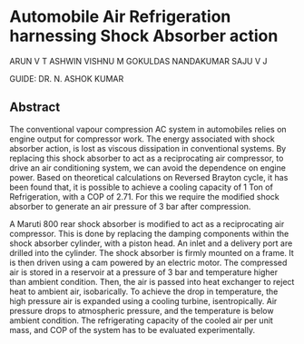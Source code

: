 # Automobile Air Refrigeration harnessing Shock Absorber action

ARUN V T
ASHWIN VISHNU M
GOKULDAS NANDAKUMAR
SAJU V J

GUIDE: DR. N. ASHOK KUMAR

## Abstract

The conventional vapour compression AC system in automobiles relies on engine
output for compressor work.  The energy associated with shock absorber action,
is lost as viscous dissipation in conventional systems. By replacing this shock
absorber to act as a reciprocating air compressor, to drive an air conditioning
system, we can avoid the dependence on engine power.  Based on theoretical
calculations on Reversed Brayton cycle, it has been found that, it is possible
to achieve a cooling capacity of 1 Ton of Refrigeration, with a COP of 2.71.
For this we require the modified shock absorber to generate an air pressure of
3 bar after compression.

A Maruti 800 rear shock absorber is modified to act as a reciprocating air
compressor. This is done by replacing the damping components within the shock
absorber cylinder, with a piston head. An inlet and a delivery port are drilled
into the cylinder.  The shock absorber is firmly mounted on a frame. It is then
driven using a cam powered by an electric motor.  The compressed air is stored
in a reservoir at a pressure of 3 bar and temperature higher than ambient
condition.  Then, the air is passed into heat exchanger to reject heat to
ambient air, isobarically.  To achieve the drop in temperature, the high
pressure air is expanded using a cooling turbine, isentropically. Air pressure
drops to atmospheric pressure, and the temperature is below ambient condition.
The refrigerating capacity of the cooled air per unit mass, and COP of the
system has to be evaluated experimentally.
